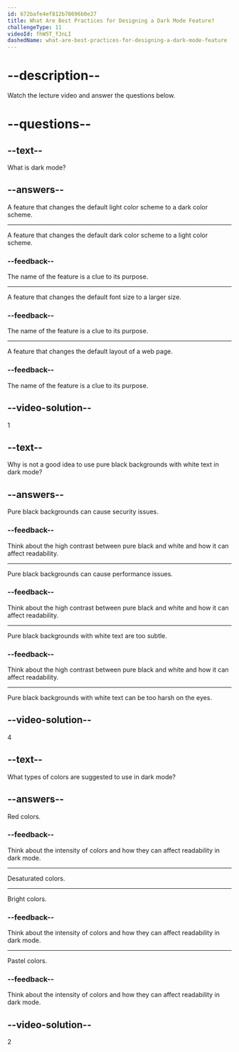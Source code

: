 ```yaml
---
id: 672bafe4ef812b78696b0e27
title: What Are Best Practices for Designing a Dark Mode Feature?
challengeType: 11
videoId: fhW5T_fJnLI
dashedName: what-are-best-practices-for-designing-a-dark-mode-feature
---
```


# --description--

Watch the lecture video and answer the questions below.

# --questions--

## --text--

What is dark mode?

## --answers--

A feature that changes the default light color scheme to a dark color scheme.

---

A feature that changes the default dark color scheme to a light color scheme.

### --feedback--

The name of the feature is a clue to its purpose.

---

A feature that changes the default font size to a larger size.

### --feedback--

The name of the feature is a clue to its purpose.

---

A feature that changes the default layout of a web page.

### --feedback--

The name of the feature is a clue to its purpose.

## --video-solution--

1

## --text--

Why is not a good idea to use pure black backgrounds with white text in dark mode?

## --answers--

Pure black backgrounds can cause security issues.

### --feedback--

Think about the high contrast between pure black and white and how it can affect readability.

---

Pure black backgrounds can cause performance issues.

### --feedback--

Think about the high contrast between pure black and white and how it can affect readability.

---

Pure black backgrounds with white text are too subtle.

### --feedback--

Think about the high contrast between pure black and white and how it can affect readability.

---

Pure black backgrounds with white text can be too harsh on the eyes.

## --video-solution--

4

## --text--

What types of colors are suggested to use in dark mode?

## --answers--

Red colors.

### --feedback--

Think about the intensity of colors and how they can affect readability in dark mode.

---

Desaturated colors.

---

Bright colors.

### --feedback--

Think about the intensity of colors and how they can affect readability in dark mode.

---

Pastel colors.

### --feedback--

Think about the intensity of colors and how they can affect readability in dark mode.

## --video-solution--

2
